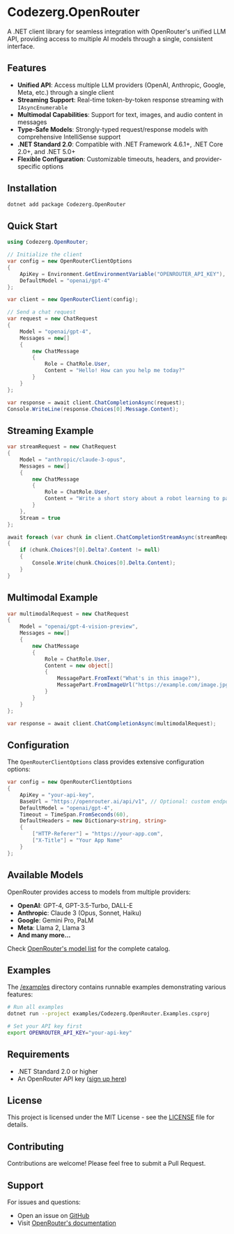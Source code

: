# Codezerg.OpenRouter

A .NET client library for seamless integration with OpenRouter's unified LLM API, providing access to multiple AI models through a single, consistent interface.

## Features

- **Unified API**: Access multiple LLM providers (OpenAI, Anthropic, Google, Meta, etc.) through a single client
- **Streaming Support**: Real-time token-by-token response streaming with `IAsyncEnumerable`
- **Multimodal Capabilities**: Support for text, images, and audio content in messages
- **Type-Safe Models**: Strongly-typed request/response models with comprehensive IntelliSense support
- **.NET Standard 2.0**: Compatible with .NET Framework 4.6.1+, .NET Core 2.0+, and .NET 5.0+
- **Flexible Configuration**: Customizable timeouts, headers, and provider-specific options

## Installation

```bash
dotnet add package Codezerg.OpenRouter
```

## Quick Start

```csharp
using Codezerg.OpenRouter;

// Initialize the client
var config = new OpenRouterClientOptions
{
    ApiKey = Environment.GetEnvironmentVariable("OPENROUTER_API_KEY"),
    DefaultModel = "openai/gpt-4"
};

var client = new OpenRouterClient(config);

// Send a chat request
var request = new ChatRequest
{
    Model = "openai/gpt-4",
    Messages = new[]
    {
        new ChatMessage
        {
            Role = ChatRole.User,
            Content = "Hello! How can you help me today?"
        }
    }
};

var response = await client.ChatCompletionAsync(request);
Console.WriteLine(response.Choices[0].Message.Content);
```

## Streaming Example

```csharp
var streamRequest = new ChatRequest
{
    Model = "anthropic/claude-3-opus",
    Messages = new[]
    {
        new ChatMessage
        {
            Role = ChatRole.User,
            Content = "Write a short story about a robot learning to paint."
        }
    },
    Stream = true
};

await foreach (var chunk in client.ChatCompletionStreamAsync(streamRequest))
{
    if (chunk.Choices?[0].Delta?.Content != null)
    {
        Console.Write(chunk.Choices[0].Delta.Content);
    }
}
```

## Multimodal Example

```csharp
var multimodalRequest = new ChatRequest
{
    Model = "openai/gpt-4-vision-preview",
    Messages = new[]
    {
        new ChatMessage
        {
            Role = ChatRole.User,
            Content = new object[]
            {
                MessagePart.FromText("What's in this image?"),
                MessagePart.FromImageUrl("https://example.com/image.jpg")
            }
        }
    }
};

var response = await client.ChatCompletionAsync(multimodalRequest);
```

## Configuration

The `OpenRouterClientOptions` class provides extensive configuration options:

```csharp
var config = new OpenRouterClientOptions
{
    ApiKey = "your-api-key",
    BaseUrl = "https://openrouter.ai/api/v1", // Optional: custom endpoint
    DefaultModel = "openai/gpt-4",
    Timeout = TimeSpan.FromSeconds(60),
    DefaultHeaders = new Dictionary<string, string>
    {
        ["HTTP-Referer"] = "https://your-app.com",
        ["X-Title"] = "Your App Name"
    }
};
```

## Available Models

OpenRouter provides access to models from multiple providers:

- **OpenAI**: GPT-4, GPT-3.5-Turbo, DALL-E
- **Anthropic**: Claude 3 (Opus, Sonnet, Haiku)
- **Google**: Gemini Pro, PaLM
- **Meta**: Llama 2, Llama 3
- **And many more...**

Check [OpenRouter's model list](https://openrouter.ai/models) for the complete catalog.

## Examples

The [/examples](./examples) directory contains runnable examples demonstrating various features:

```bash
# Run all examples
dotnet run --project examples/Codezerg.OpenRouter.Examples.csproj

# Set your API key first
export OPENROUTER_API_KEY="your-api-key"
```

## Requirements

- .NET Standard 2.0 or higher
- An OpenRouter API key ([sign up here](https://openrouter.ai))

## License

This project is licensed under the MIT License - see the [LICENSE](LICENSE) file for details.

## Contributing

Contributions are welcome! Please feel free to submit a Pull Request.

## Support

For issues and questions:
- Open an issue on [GitHub](https://github.com/codezerg/Codezerg.OpenRouter/issues)
- Visit [OpenRouter's documentation](https://openrouter.ai/docs)
